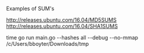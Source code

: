 
Examples of SUM's

http://releases.ubuntu.com/16.04/MD5SUMS
http://releases.ubuntu.com/16.04/SHA1SUMS

time go run main.go --hashes all --debug --no-mmap /c/Users/bboyter/Downloads/tmp